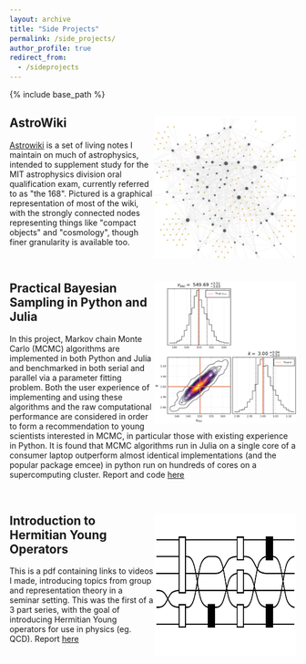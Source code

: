 ```yaml
---
layout: archive
title: "Side Projects"
permalink: /side_projects/
author_profile: true
redirect_from:
  - /sideprojects
---
```


{% include base_path %}

<div style="clear: both;">
  <div style="float: right; margin-right 5em;">
    <img src="/images/astrowiki.png" alt="astrowiki connected graph" width="250" height="250">
  </div>
  <div>
  <h2>AstroWiki</h2>
    <p><a href="https://publish.obsidian.md/astrowiki/">Astrowiki</a> is a set of living notes I maintain on much of astrophysics, intended to supplement study for the MIT astrophysics division oral qualification exam, currently referred to as "the 168". Pictured is a graphical representation of most of the wiki, with the strongly connected nodes representing things like "compact objects" and "cosmology", though finer granularity is available too.</p>
  </div>
</div>

<br clear="left"/>


<div style="clear: both;">
  <div style="float: right; margin-right 5em;">
    <img src="/images/corner.png" alt="corner plot" width="250" height="250">
  </div>
  <div>
  <h2>Practical Bayesian Sampling in Python and Julia</h2>
    <p>In this project, Markov chain Monte Carlo (MCMC) algorithms are implemented in both Python and Julia and benchmarked in both serial and parallel via a parameter fitting problem. Both the user experience of implementing and using these algorithms and the raw computational performance are considered in order to form a recommendation to young scientists interested in MCMC, in particular those with existing experience in Python. It is found that MCMC algorithms run in Julia on a single core of a consumer laptop outperform almost identical implementations (and the popular package emcee) in python run on hundreds of cores on a supercomputing cluster. Report and code <a href="https://github.com/CianMRoche/Practical-Bayesian-Sampling">here</a> </p>
  </div>
</div>

<br clear="left"/>


<div style="clear: both;">
  <div style="float: right; margin-right 5em;">
    <img src="/images/young2.png" alt="Birdtrack diagram" width="250" height="250">
  </div>
  <div>
  <h2>Introduction to Hermitian Young Operators</h2>
    <p>This is a pdf containing links to videos I made, introducing topics from group and representation theory in a seminar setting. This was the first of a 3 part series, with the goal of introducing Hermitian Young operators for use in physics (eg. QCD). Report <a href="/files/young.pdf">here</a> </p>
  </div>
</div>

<br clear="left"/>


<!-- <div style="clear: both;">
  <div style="float: right; margin-right 5em;">
    <img src="/images/lox.png" alt="Combination Lock" width="250" height="250">
  </div>
  <div>
  <h2>The Combinatorics of Physical Security </h2>
    <p>This is a presentation I made for fun in a day or two over Winter break. Very casual in tone, but in my opinion it’s an interesting connection between the world of locking mechanisms and that of introductory combinatorics. Beamer talk <a href="/files/young.pdf">here</a> </p>
  </div>
</div>

<br clear="left"/> -->


<!-- <div style="clear: both;">
  <div style="float: right; margin-right 5em;">
    <img src="/images/sprel.png" alt="frames" width="250" height="250">
  </div>
  <div>
  <h2>Fundamentals of Special Relativity  </h2>
    <p>A document which motivates in a self-contained fashion the fundamentals of special relativity, arriving at the Lorentz transformation and demonstrating the origins of length contraction and time dilation. The document is concluded by explicit demonstration that Lorentz transformations are isometries of Minkowski space. Report <a href="/files/sprel.pdf">here</a> </p>
  </div>
</div>

<br clear="left"/> -->